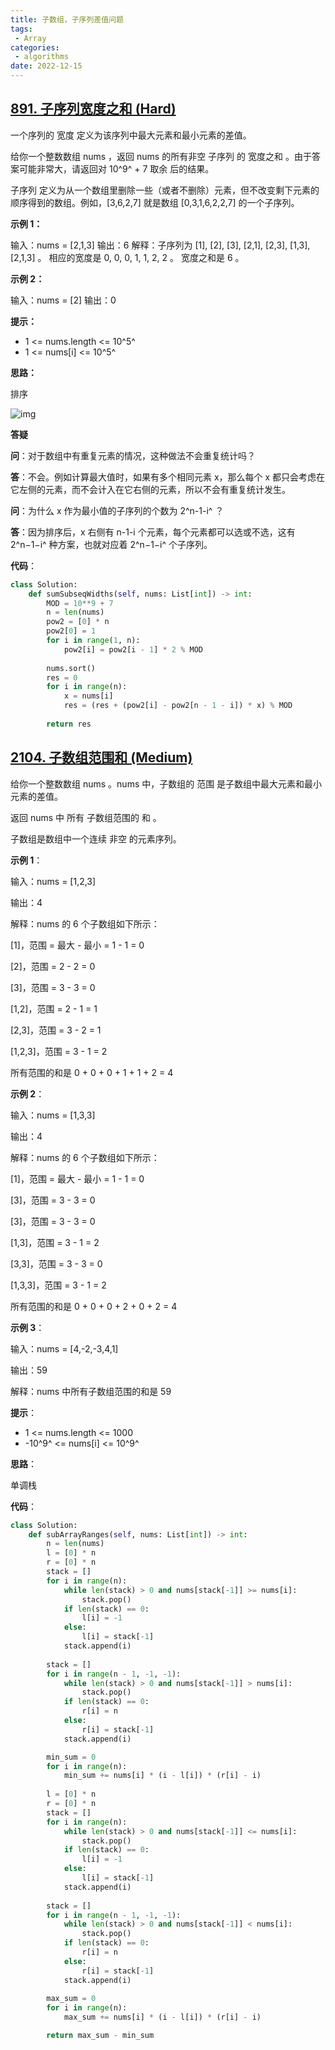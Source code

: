 ```yaml
---
title: 子数组，子序列差值问题
tags:
 - Array
categories:
 - algorithms
date: 2022-12-15
---
```


## [891. 子序列宽度之和 (Hard)](https://leetcode.cn/problems/sum-of-subsequence-widths/)

一个序列的 宽度 定义为该序列中最大元素和最小元素的差值。

给你一个整数数组 nums ，返回 nums 的所有非空 子序列 的 宽度之和 。由于答案可能非常大，请返回对 10^9^ + 7 取余 后的结果。

子序列 定义为从一个数组里删除一些（或者不删除）元素，但不改变剩下元素的顺序得到的数组。例如，[3,6,2,7] 就是数组 [0,3,1,6,2,2,7] 的一个子序列。

**示例 1：**

输入：nums = [2,1,3]
输出：6
解释：子序列为 [1], [2], [3], [2,1], [2,3], [1,3], [2,1,3] 。
相应的宽度是 0, 0, 0, 1, 1, 2, 2 。
宽度之和是 6 。

**示例 2：**

输入：nums = [2]
输出：0

**提示：**

- 1 <= nums.length <= 10^5^
- 1 <= nums[i] <= 10^5^

**思路：**

排序

![img](./1.png)

**答疑**

**问**：对于数组中有重复元素的情况，这种做法不会重复统计吗？

**答**：不会。例如计算最大值时，如果有多个相同元素 x，那么每个 x 都只会考虑在它左侧的元素，而不会计入在它右侧的元素，所以不会有重复统计发生。

**问**：为什么 x 作为最小值的子序列的个数为 2^n-1-i^ ？

**答**：因为排序后，x 右侧有 n-1-i 个元素，每个元素都可以选或不选，这有 2^n−1−i^ 种方案，也就对应着 2^n−1−i^ 个子序列。

**代码**：

```python
class Solution:
    def sumSubseqWidths(self, nums: List[int]) -> int:
        MOD = 10**9 + 7
        n = len(nums)
        pow2 = [0] * n
        pow2[0] = 1
        for i in range(1, n):
            pow2[i] = pow2[i - 1] * 2 % MOD
        
        nums.sort()
        res = 0
        for i in range(n):
            x = nums[i]
            res = (res + (pow2[i] - pow2[n - 1 - i]) * x) % MOD
        
        return res
```

## [2104. 子数组范围和 (Medium)](https://leetcode.cn/problems/sum-of-subarray-ranges/)

给你一个整数数组 nums 。nums 中，子数组的 范围 是子数组中最大元素和最小元素的差值。

返回 nums 中 所有 子数组范围的 和 。

子数组是数组中一个连续 非空 的元素序列。

**示例 1**：

输入：nums = [1,2,3]

输出：4

解释：nums 的 6 个子数组如下所示：

[1]，范围 = 最大 - 最小 = 1 - 1 = 0 

[2]，范围 = 2 - 2 = 0

[3]，范围 = 3 - 3 = 0

[1,2]，范围 = 2 - 1 = 1

[2,3]，范围 = 3 - 2 = 1

[1,2,3]，范围 = 3 - 1 = 2

所有范围的和是 0 + 0 + 0 + 1 + 1 + 2 = 4

**示例 2**：

输入：nums = [1,3,3]

输出：4

解释：nums 的 6 个子数组如下所示：

[1]，范围 = 最大 - 最小 = 1 - 1 = 0

[3]，范围 = 3 - 3 = 0

[3]，范围 = 3 - 3 = 0

[1,3]，范围 = 3 - 1 = 2

[3,3]，范围 = 3 - 3 = 0

[1,3,3]，范围 = 3 - 1 = 2

所有范围的和是 0 + 0 + 0 + 2 + 0 + 2 = 4

**示例 3**：

输入：nums = [4,-2,-3,4,1]

输出：59

解释：nums 中所有子数组范围的和是 59

**提示**：
- 1 <= nums.length <= 1000
- -10^9^ <= nums[i] <= 10^9^
 

**思路**：

单调栈

**代码**：

```python
class Solution:
    def subArrayRanges(self, nums: List[int]) -> int:
        n = len(nums)
        l = [0] * n
        r = [0] * n
        stack = []
        for i in range(n):
            while len(stack) > 0 and nums[stack[-1]] >= nums[i]:
                stack.pop()
            if len(stack) == 0:
                l[i] = -1
            else:
                l[i] = stack[-1]
            stack.append(i)
        
        stack = []
        for i in range(n - 1, -1, -1):
            while len(stack) > 0 and nums[stack[-1]] > nums[i]:
                stack.pop()
            if len(stack) == 0:
                r[i] = n
            else:
                r[i] = stack[-1]
            stack.append(i)

        min_sum = 0
        for i in range(n):
            min_sum += nums[i] * (i - l[i]) * (r[i] - i)
        
        l = [0] * n
        r = [0] * n
        stack = []
        for i in range(n):
            while len(stack) > 0 and nums[stack[-1]] <= nums[i]:
                stack.pop()
            if len(stack) == 0:
                l[i] = -1
            else:
                l[i] = stack[-1]
            stack.append(i)
        
        stack = []
        for i in range(n - 1, -1, -1):
            while len(stack) > 0 and nums[stack[-1]] < nums[i]:
                stack.pop()
            if len(stack) == 0:
                r[i] = n
            else:
                r[i] = stack[-1]
            stack.append(i)
        
        max_sum = 0
        for i in range(n):
            max_sum += nums[i] * (i - l[i]) * (r[i] - i)

        return max_sum - min_sum
```
